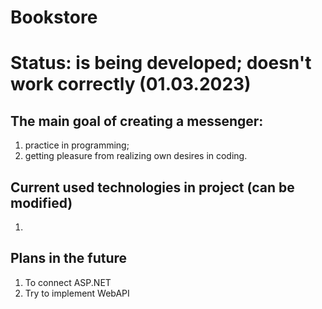 # Bookstore

# Status: is being developed; doesn't work correctly (01.03.2023)

## The main goal of creating a messenger:
 1. practice in programming;
 2. getting pleasure from realizing own desires in coding.

## Current used technologies in project (can be modified)
1.

## Plans in the future
1. To connect ASP.NET
2. Try to implement WebAPI

